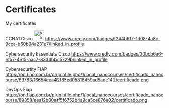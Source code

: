 # Certificates
 
My certificates 

CCNA1 Cisco
<code><img alt="badge" width="32" src="https://images.credly.com/size/680x680/images/70d71df5-f3dc-4380-9b9d-f22513a70417/CCNAITN__1_.png" /></code>
https://www.credly.com/badges/f244b617-1d08-4a8c-9cca-b60b94a231e7/linked_in_profile

Cybersecurity Essentials Cisco
https://www.credly.com/badges/20bcb6a6-ef57-4e15-aac7-8334bbc5729b/linked_in_profile

Cybersecurtity FIAP
https://on.fiap.com.br/pluginfile.php/1/local_nanocourses/certificado_nanocourse/89783/16654eea42f85ed05816459ad5ade142/certificado.png

DevOps Fiap 
https://on.fiap.com.br/pluginfile.php/1/local_nanocourses/certificado_nanocourse/89858/eea12b80eff5f6752b4a9ca5ce876e02/certificado.png
